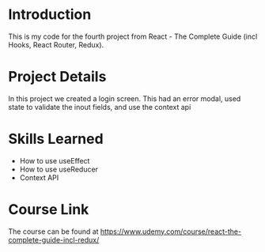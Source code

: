 # Introduction
This is my code for the fourth project from React - The Complete Guide (incl Hooks, React Router, Redux). 

# Project Details
In this project we created a login screen. This had an error modal, used state to validate the inout fields, and use the context api

# Skills Learned
- How to use useEffect
- How to use useReducer
- Context API


# Course Link
The course can be found at https://www.udemy.com/course/react-the-complete-guide-incl-redux/
